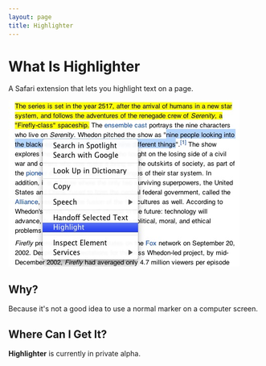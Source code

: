 ```yaml
---
layout: page
title: Highlighter
---
```


# What Is Highlighter

A Safari extension that lets you highlight text on a page.

![Highlight screenshot](/media/images/highlighter.jpg)

## Why?

Because it's not a good idea to use a normal marker on a computer screen. 

## Where Can I Get It?

**Highlighter** is currently in private alpha.





